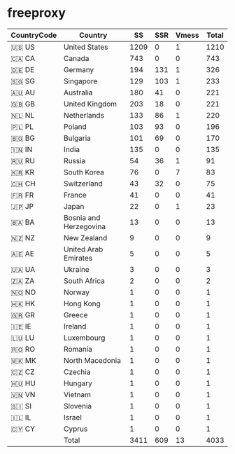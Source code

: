 # freeproxy

|CountryCode|Country|SS|SSR|Vmess|Total|
|  ----  | ----  |  ----  | ----  |  ----  | ----  |
|🇺🇸 US|United States|1209|0|1|1210|
|🇨🇦 CA|Canada|743|0|0|743|
|🇩🇪 DE|Germany|194|131|1|326|
|🇸🇬 SG|Singapore|129|103|1|233|
|🇦🇺 AU|Australia|180|41|0|221|
|🇬🇧 GB|United Kingdom|203|18|0|221|
|🇳🇱 NL|Netherlands|133|86|1|220|
|🇵🇱 PL|Poland|103|93|0|196|
|🇧🇬 BG|Bulgaria|101|69|0|170|
|🇮🇳 IN|India|135|0|0|135|
|🇷🇺 RU|Russia|54|36|1|91|
|🇰🇷 KR|South Korea|76|0|7|83|
|🇨🇭 CH|Switzerland|43|32|0|75|
|🇫🇷 FR|France|41|0|0|41|
|🇯🇵 JP|Japan|22|0|1|23|
|🇧🇦 BA|Bosnia and Herzegovina|13|0|0|13|
|🇳🇿 NZ|New Zealand|9|0|0|9|
|🇦🇪 AE|United Arab Emirates|5|0|0|5|
|🇺🇦 UA|Ukraine|3|0|0|3|
|🇿🇦 ZA|South Africa|2|0|0|2|
|🇳🇴 NO|Norway|1|0|0|1|
|🇭🇰 HK|Hong Kong|1|0|0|1|
|🇬🇷 GR|Greece|1|0|0|1|
|🇮🇪 IE|Ireland|1|0|0|1|
|🇱🇺 LU|Luxembourg|1|0|0|1|
|🇷🇴 RO|Romania|1|0|0|1|
|🇲🇰 MK|North Macedonia|1|0|0|1|
|🇨🇿 CZ|Czechia|1|0|0|1|
|🇭🇺 HU|Hungary|1|0|0|1|
|🇻🇳 VN|Vietnam|1|0|0|1|
|🇸🇮 SI|Slovenia|1|0|0|1|
|🇮🇱 IL|Israel|1|0|0|1|
|🇨🇾 CY|Cyprus|1|0|0|1|
||Total|3411|609|13|4033|

